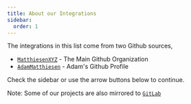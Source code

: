 ```yaml
---
title: About our Integrations
sidebar:
  order: 1
---
```


The integrations in this list come from two Github sources,
- [`MatthiesenXYZ`](https://github.com/matthiesenxyz) - The Main Github Organization
- [`AdamMatthiesen`](https://github.com/adammatthiesen) - Adam's Github Profile

Check the sidebar or use the arrow buttons below to continue.

Note: Some of our projects are also mirrored to [`GitLab`](https://gitlab.com/matthiesenxyz)